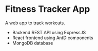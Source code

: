 # Fitness Tracker App

A web app to track workouts. 

 - Backend REST API using ExpressJS
 - React frontend using AntD components
 - MongoDB database
